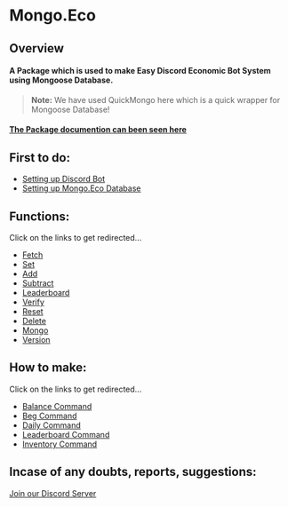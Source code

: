 # Mongo.Eco

## Overview

#### A Package which is used to make Easy Discord Economic Bot System using Mongoose Database.

> **Note:** We have used QuickMongo here which is a quick wrapper for Mongoose Database!

#### [The Package documention can been seen here](https://decimaldocs.glitch.me/mongo.eco)

## First to do:
- [Setting up Discord Bot](https://decimaldocs.glitch.me/mongo.eco)
- [Setting up Mongo.Eco Database](https://decimaldocs.glitch.me/mongo.eco#database)

## Functions:
Click on the links to get redirected...
- [Fetch](https://decimaldocs.glitch.me/mongo.eco#fetch)
- [Set](https://decimaldocs.glitch.me/mongo.eco#set)
- [Add](https://decimaldocs.glitch.me/mongo.eco#add)
- [Subtract](https://decimaldocs.glitch.me/mongo.eco#subtract)
- [Leaderboard](https://decimaldocs.glitch.me/mongo.eco#lb)
- [Verify](https://decimaldocs.glitch.me/mongo.eco#verify)
- [Reset](https://decimaldocs.glitch.me/mongo.eco#reset)
- [Delete](https://decimaldocs.glitch.me/mongo.eco#delete)
- [Mongo](https://decimaldocs.glitch.me/mongo.eco#mongo)
- [Version](https://decimaldocs.glitch.me/mongo.eco#version)

## How to make:
Click on the links to get redirected...
- [Balance Command](https://decimaldocs.glitch.me/mongo.eco#balance)
- [Beg Command](https://decimaldocs.glitch.me/mongo.eco#beg)
- [Daily Command](https://decimaldocs.glitch.me/mongo.eco#daily)
- [Leaderboard Command](https://decimaldocs.glitch.me/mongo.eco#leaderboard)
- [Inventory Command](https://decimaldocs.glitch.me/mongo.eco#inventory)

## Incase of any doubts, reports, suggestions:
[Join our Discord Server](https://discord.gg/FrduEZd)
